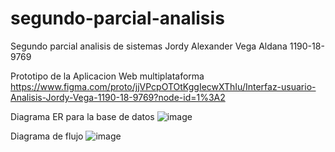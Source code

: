 # segundo-parcial-analisis
Segundo parcial analisis de sistemas Jordy Alexander Vega Aldana 1190-18-9769

Prototipo de la Aplicacion Web multiplataforma
https://www.figma.com/proto/jjVPcpOTOtKggIecwXThIu/Interfaz-usuario-Analisis-Jordy-Vega-1190-18-9769?node-id=1%3A2

Diagrama ER para la base de datos
![image](https://user-images.githubusercontent.com/81053948/134786237-19a83ec6-c97b-42e6-917e-f11b4a9e6296.png)

Diagrama de flujo
![image](https://user-images.githubusercontent.com/81053948/134786264-a7992cf8-01d6-40e9-a39b-bc86708dc499.png)


